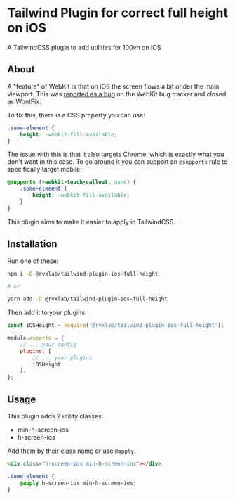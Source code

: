 # Tailwind Plugin for correct full height on iOS

A TailwindCSS plugin to add utilities for 100vh on iOS

## About

A "feature" of WebKit is that on iOS the screen flows a bit onder the main viewport. This was [reported as a bug](https://bugs.webkit.org/show_bug.cgi?id=141832) on the WebKit bug tracker and closed as WontFix.

To fix this, there is a CSS property you can use:

```css
.some-element {
    height: -webkit-fill-available;
}
```

The issue with this is that it also targets Chrome, which is exactly what you don't want in this case. To go around it you can support an `@supports` rule to specifically target mobile:

```css
@supports (-webkit-touch-callout: none) {
    .some-element {
        height: -webkit-fill-available;
    }
}
```

This plugin aims to make it easier to apply in TailwindCSS.

## Installation

Run one of these:

```sh
npm i -D @rvxlab/tailwind-plugin-ios-full-height

# or

yarn add -D @rvxlab/tailwind-plugin-ios-full-height
```

Then add it to your plugins:

```js
const iOSHeight = require('@rvxlab/tailwind-plugin-ios-full-height');

module.exports = {
    // ... your config
    plugins: [
        // ... your plugins
        iOSHeight,
    ],
};
```

## Usage

This plugin adds 2 utility classes:

- min-h-screen-ios
- h-screen-ios

Add them by their class name or use `@apply`.

```html
<div class="h-screen-ios min-h-screen-ios"></div>
```

```css
.some-element {
    @apply h-screen-ios min-h-screen-ios;
}
```
